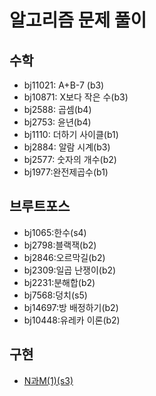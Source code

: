 # 알고리즘 문제 풀이

## 수학

* bj11021: A+B-7 (b3)
* bj10871: X보다 작은 수(b3)
* bj2588: 곱셈(b4)
* bj2753: 윤년(b4)
* bj1110: 더하기 사이클(b1)
* bj2884: 알람 시계(b3)
* bj2577: 숫자의 개수(b2)
* bj1977:완전제곱수(b1)

## 브루트포스

* bj1065:한수(s4)
* bj2798:블랙잭(b2)
* bj2846:오르막길(b2)
* bj2309:일곱 난쟁이(b2)
* bj2231:분해합(b2)
* bj7568:덩치(s5)
* bj14697:방 배정하기(b2)
* bj10448:유레카 이론(b2)



## 구현

* [N과M(1)(s3)](https://www.acmicpc.net/problem/15649)